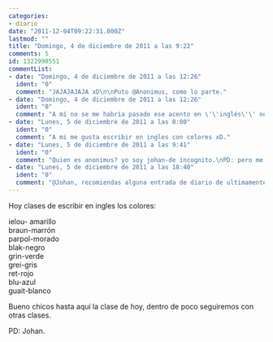 ```yaml
---
categories:
- diario
date: "2011-12-04T09:22:31.000Z"
lastmod: ""
title: "Domingo, 4 de diciembre de 2011 a las 9:22"
comments: 5
id: 1322990551
commentList:
- date: "Domingo, 4 de diciembre de 2011 a las 12:26"
  ident: "0"
  comment: "JAJAJAJAJA xD\n\nPuto @Anonimus, como lo parte."
- date: "Domingo, 4 de diciembre de 2011 a las 12:26"
  ident: "0"
  comment: "A mí no se me habría pasado ese acento en \'\'inglés\'\' no es lo mismo clases en ingles que en inglés. xD"
- date: "Lunes, 5 de diciembre de 2011 a las 0:00"
  ident: "0"
  comment: "A mi me gusta escribir en ingles con colores xD."
- date: "Lunes, 5 de diciembre de 2011 a las 9:41"
  ident: "0"
  comment: "Quien es anonimus? yo soy johan-de incognito.\nPD: pero me gusta mucho su color grei."
- date: "Lunes, 5 de diciembre de 2011 a las 18:40"
  ident: "0"
  comment: "@Johan, recomiendas alguna entrada de diario de ultimamente? \nhttp://armakdeodelot.blogspot.com/2011/11/los-articulos-de-la-constitucion-que-la.html"
---
```


Hoy clases de escribir en ingles los colores:  
  
ielou- amarillo  
braun-marrón  
parpol-morado  
blak-negro  
grin-verde  
grei-gris  
ret-rojo  
blu-azul  
guait-blanco  
  
Bueno chicos hasta aquí la clase de hoy, dentro de poco seguiremos con otras clases.  
  
PD: Johan.